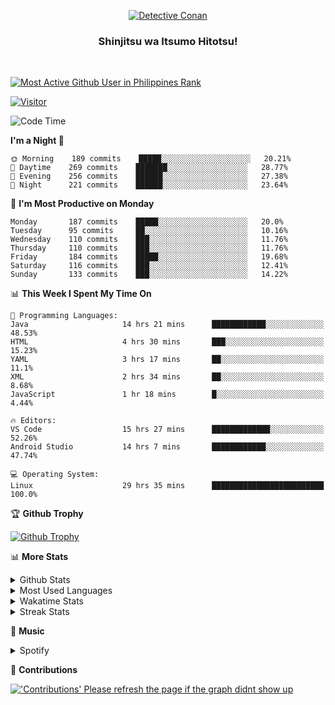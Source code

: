 <p align="center">
<a href="https://mrepol742.github.io">
  <img alt="Detective Conan" src="https://mrepol742-gif-randomizer.vercel.app/api" /> 
  </a> 
  <h3 align="center">Shinjitsu wa Itsumo Hitotsu!</h3>
</p>
<br>

 
[![Most Active Github User in Philippines Rank](https://enibdhv97zm33sz.m.pipedream.net)](https://mrepol742.github.io)

[![Visitor](https://visitor-badge.glitch.me/badge?page_id=mrepol742)](https:/mrepol742.github.io)

[comment]: <> (This is a automated generated Data from github action workflow)
[comment]: <> (START OF GENERATED DATA)

<!--START_SECTION:waka-->
![Code Time](http://img.shields.io/badge/Code%20Time-379%20hrs%2059%20mins-blue)

**I'm a Night 🦉** 

```text
🌞 Morning    189 commits    █████░░░░░░░░░░░░░░░░░░░░   20.21% 
🌆 Daytime    269 commits    ███████░░░░░░░░░░░░░░░░░░   28.77% 
🌃 Evening    256 commits    ██████░░░░░░░░░░░░░░░░░░░   27.38% 
🌙 Night      221 commits    ██████░░░░░░░░░░░░░░░░░░░   23.64%

```
📅 **I'm Most Productive on Monday** 

```text
Monday       187 commits    █████░░░░░░░░░░░░░░░░░░░░   20.0% 
Tuesday      95 commits     ██░░░░░░░░░░░░░░░░░░░░░░░   10.16% 
Wednesday    110 commits    ███░░░░░░░░░░░░░░░░░░░░░░   11.76% 
Thursday     110 commits    ███░░░░░░░░░░░░░░░░░░░░░░   11.76% 
Friday       184 commits    █████░░░░░░░░░░░░░░░░░░░░   19.68% 
Saturday     116 commits    ███░░░░░░░░░░░░░░░░░░░░░░   12.41% 
Sunday       133 commits    ███░░░░░░░░░░░░░░░░░░░░░░   14.22%

```


📊 **This Week I Spent My Time On** 

```text
💬 Programming Languages: 
Java                     14 hrs 21 mins      ████████████░░░░░░░░░░░░░   48.53% 
HTML                     4 hrs 30 mins       ███░░░░░░░░░░░░░░░░░░░░░░   15.23% 
YAML                     3 hrs 17 mins       ██░░░░░░░░░░░░░░░░░░░░░░░   11.1% 
XML                      2 hrs 34 mins       ██░░░░░░░░░░░░░░░░░░░░░░░   8.68% 
JavaScript               1 hr 18 mins        █░░░░░░░░░░░░░░░░░░░░░░░░   4.44%

🔥 Editors: 
VS Code                  15 hrs 27 mins      █████████████░░░░░░░░░░░░   52.26% 
Android Studio           14 hrs 7 mins       ████████████░░░░░░░░░░░░░   47.74%

💻 Operating System: 
Linux                    29 hrs 35 mins      █████████████████████████   100.0%

```


<!--END_SECTION:waka-->

[comment]: <> (END OF GENERATED DATA)

<p>

🏆 **Github Trophy**
  
<a href="https://mrepol742.github.io">
<img alt="Github Trophy" src="https://github-profile-trophy.vercel.app/?username=mrepol742&theme=gruvbox">
</a>
</p>

<p>

📊 **More Stats**
  
<details>
  <summary>Github Stats</summary>
  <br>
  <a href="https://mrepol742.github.io">
  <img alt="Github Stats" src="https://github-readme-stats.vercel.app/api?username=mrepol742&show_icons=true&count_private=true&theme=gruvbox">
</a>
  
  [comment]: <> (This is a automated generated Data from github action workflow)
  [comment]: <> (START OF GENERATED DATA)
  
  <br>
    <a href="https://mrepol742.github.io">
  <img alt="Github Stats" src="https://mrepol742.github.io/github-stats/generated/overview.svg">
</a>
    <br>
    <a href="https://mrepol742.github.io">
  <img alt="Github Stats" src="https://mrepol742.github.io/github-stats/generated/languages.svg">
</a>
  
   [comment]: <> (START OF GENERATED DATA)
  
  
</details> 
<details>
  <summary>Most Used Languages</summary>
  <br>
 <a href="https://mrepol742.github.io">
<img alt="Most Used Languages" src="https://github-readme-stats.vercel.app/api/top-langs/?username=mrepol742&layout=compact&include_all_commits=true&&count_private=true&langs_count=20&theme=gruvbox">
</a>
</details>

<details>
  <summary>Wakatime Stats</summary>
  <br>
<a href="https://mrepol742.github.io">
<img alt="Wakatime Stats" src="https://github-readme-stats.vercel.app/api/wakatime?username=mrepol742&layout=compact">
</a>
</details>

<details>
  <summary>Streak Stats</summary>
  <br>
<a href="https://mrepol742.github.io">
<img alt="'Streak Stats' Please refresh the page if the stats didnt show up" src="https://mrepol742-streak-stats.herokuapp.com/?user=mrepol742&theme=gruvbox">
</a>
</p>
</details>

<p>

  🎵 **Music**
  
  <details>
  <summary>Spotify</summary>
  <br>
<a href="https://mrepol742.github.io">
<img alt="Spotify" src="https://spotify-recently-played-readme.vercel.app/api?user=7xx9e7hwq1qyown0m4ut78pcz&count=10&unique=true">
</a>
</p>
</details>

<p>

📜 **Contributions**
  
<a href="https://mrepol742.github.io">
<img alt="'Contributions' Please refresh the page if the graph didnt show up" src="https://mrepol742-activity-graph.herokuapp.com/graph?username=mrepol742&theme=github&hide_border=true">
</a>
</p>
